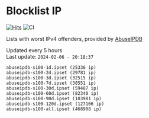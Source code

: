 # Blocklist IP

[![Hits](https://hits.seeyoufarm.com/api/count/incr/badge.svg?url=https%3A%2F%2Fgithub.com%2Fborestad%2Fblocklist-ip%2F&count_bg=%2379C83D&title_bg=%23555555&icon=&icon_color=%23E7E7E7&title=hits&edge_flat=false)](https://hits.seeyoufarm.com)  ![CI](https://img.shields.io/github/workflow/status/borestad/blocklist-ip/CI?style=flat-square)

Lists with worst IPv4 offenders, provided by [AbuseIPDB](https://www.abuseipdb.com/)

<!-- FOOTER-PLACEHOLDER -->
Updated every 5 hours<br>
Last update: `2024-02-06 - 20:18:37`
```
abuseipdb-s100-1d.ipset (25336 ip)
abuseipdb-s100-2d.ipset (29781 ip)
abuseipdb-s100-3d.ipset (32515 ip)
abuseipdb-s100-7d.ipset (38551 ip)
abuseipdb-s100-30d.ipset (59487 ip)
abuseipdb-s100-60d.ipset (82340 ip)
abuseipdb-s100-90d.ipset (103981 ip)
abuseipdb-s100-120d.ipset (127166 ip)
abuseipdb-s100-all.ipset (468908 ip)
```
